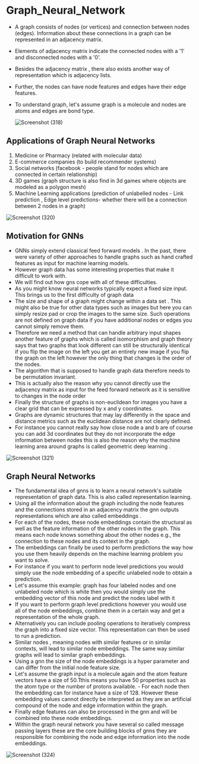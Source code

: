 # Graph_Neural_Network
- A graph consists of nodes (or vertices) and connection between nodes (edges). Information about these connections in a graph can be represented in an adjacency matrix.
- Elements of adjacency matrix indicate the connected nodes with a '1' and disconnected nodes with a '0'.
- Besides the adjacency matrix , there also exists another way of representation which is adjacency lists.
- Further, the nodes can have node features and edges have their edge features.
- To understand graph, let's assume graph is a molecule and nodes are atoms and edges are bond type.

  ![Screenshot (318)](https://github.com/usamahassan965/Graph_Neural_Network/assets/96824810/5380e079-855e-4eeb-b71a-13f21a892c33)

  
## Applications of Graph Neural Networks
1. Medicine or Pharmacy (related with molecular data)
2. E-commerce companies (to build recommender systems)
3. Social networks (facebook - people stand for nodes which are connected in certain relationship)
4. 3D games (graph structure is also find in 3d games where objects are modeled as a polygon mesh)
5. Machine Learning applications  (prediction of unlabelled nodes - Link prediction , Edge level predictions- whether there will be a connection between 2 nodes in a graph)

![Screenshot (320)](https://github.com/usamahassan965/Graph_Neural_Network/assets/96824810/92e2af92-06b8-4a4f-843d-5aca529172c2)

## Motivation for GNNs
- GNNs simply extend classical feed forward models . In the past, there were variety of other approaches to handle graphs such as hand crafted features as input for machine learning models.
- However graph data has some interesting properties that make it difficult to work with.
- We will find out how gns cope with all of these difficulties.
- As you might know neural networks typically expect a fixed size input. This brings us to the first difficulty of graph data
- The size and shape of a graph might change within a data set . This might also be true for other data types such as images but here you can simply resize pad or crop the images to the same size. Such operations are not defined on graph data if you have additional nodes or edges you cannot simply remove them.
- Therefore we need a method that can handle arbitrary input shapes another feature of graphs which is called isomorphism and graph theory says that two graphs that look different can still be structurally identical if you flip the image on the left you get an entirely new image if you flip the graph on the left however the only thing that changes is the order of the nodes.
- The algorithm that is supposed to handle graph data therefore needs to be permutation invariant.
- This is actually also the reason why you cannot directly use the adjacency matrix as input for the feed forward network as it is sensitive to changes in the node order
- Finally the structure of graphs is non-euclidean for images you have a clear grid that can be expressed by x and y coordinates.
- Graphs are dynamic structures that may lay differently in the space and distance metrics such as the euclidean distance are not clearly defined.
- For instance you cannot really say how close node a and b are of course you can add 3d coordinates but they do not incorporate the edge information between nodes this is also the reason why the machine learning area around graphs is called geometric deep learning .

![Screenshot (321)](https://github.com/usamahassan965/Graph_Neural_Network/assets/96824810/9bf1cb8d-0577-4860-83b9-89e7dae0f993)

## Graph Neural Networks 
- The fundamental idea of gnns is to learn a neural network's suitable representation of graph data. This is also called representation learning.
- Using all the information about the graph including the node features and the connections stored in an adjacency matrix the gnn outputs representations which are also called embeddings .
- For each of the nodes, these node embeddings contain the structural as well as the feature information of the other nodes in the graph. This means each node knows something about the other nodes e.g., the connection to these nodes and its context in the graph.
- The embeddings can finally be used to perform predictions the way how you use them heavily depends on the machine learning problem you want to solve.
- For instance if you want to perform node level predictions you would simply use the node embedding of a specific unlabeled node to obtain a prediction.
-  Let's assume this example:  graph has four labeled nodes and one unlabeled node which is white then you would simply use the embedding vector of this node and predict the nodes label with it
-   If you want to perform graph level predictions however you would use all of the node embeddings, combine them in a certain way and get a representation of the whole graph.
-  Alternatively you can include pooling operations to iteratively compress the graph into a fixed size vector. This representation can then be used to run a prediction.
-  Similar nodes , meaning nodes with similar features or in similar contexts, will lead to similar node embeddings. The same way similar graphs will lead to similar graph embeddings.
- Using a gnn the size of the node embeddings is a hyper parameter and can differ from the initial node feature size.
- Let's assume the graph input is a molecule again and the atom feature vectors have a size of 50.Tthis means you have 50 properties such as the atom type or the number of protons available. - For each node then the embedding can for instance have a size of 128. However these embedding values cannot directly be interpreted as they are an artificial compound of the node and edge information within the graph.
-  Finally edge features can also be processed in the gnn and will be combined into these node embeddings.
- Within the graph neural network you have several so called message passing layers these are the core building blocks of gnns they are responsible for combining the node and edge information into the node embeddings.
  
![Screenshot (324)](https://github.com/usamahassan965/Graph_Neural_Network/assets/96824810/c1de4260-91c6-493b-ad18-66bb5258a91f)

